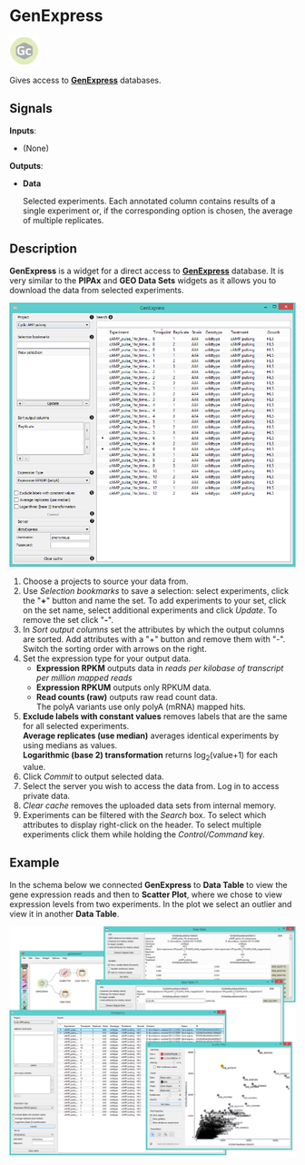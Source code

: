 GenExpress
==========

![Widget icon](icons/genexpress.png)

Gives access to [**GenExpress**](https://www.genialis.com/genexpress/) databases.

Signals
-------

**Inputs**:

- (None)

**Outputs**:

- **Data**

  Selected experiments. Each annotated column contains results
  of a single experiment or, if the corresponding option is
  chosen, the average of multiple replicates.

Description
-----------

**GenExpress** is a widget for a direct access to [**GenExpress**](https://www.genialis.com/genexpress/)
database. It is very similar to the **PIPAx** and **GEO Data Sets** widgets as it allows you 
to download the data from selected experiments.

![GenExpress widget](images/GenExpress-stamped.png)

1. Choose a projects to source your data from.
2. Use *Selection bookmarks* to save a selection: select experiments, click the "**+**" button 
   and name the set. To add experiments to your set, click on the set name, select additional 
   experiments and click *Update*. To remove the set click "**-**".
3. In *Sort output columns* set the attributes by which the output columns are sorted. Add 
   attributes with a "+" button and remove them with "-". Switch the sorting order with arrows on the right.
4. Set the expression type for your output data.
   - **Expression RPKM** outputs data in *reads per kilobase of transcript per million mapped reads*
   - **Expression RPKUM** outputs only RPKUM data.
   - **Read counts (raw)** outputs raw read count data. <br>The polyA variants use only polyA (mRNA) mapped hits.
5. **Exclude labels with constant values** removes labels that are the same for all selected experiments.<br>
   **Average replicates (use median)** averages identical experiments by using medians as values.<br>
   **Logarithmic (base 2) transformation** returns log<sub>2</sub>(value+1) for each value.
6. Click *Commit* to output selected data.
7. Select the server you wish to access the data from. Log in to access private data.
8. *Clear cache* removes the uploaded data sets from internal memory.
9. Experiments can be filtered with the *Search* box. To select which attributes to display right-click 
   on the header. To select multiple experiments click them while holding the *Control/Command* key.

Example
-------

In the schema below we connected **GenExpress** to **Data Table** to view the gene expression reads
and then to **Scatter Plot**, where we chose to view expression levels from two experiments. In the plot
we select an outlier and view it in another **Data Table**.

<img src="images/GenExpress-Example.png" alt="image" width="600">

